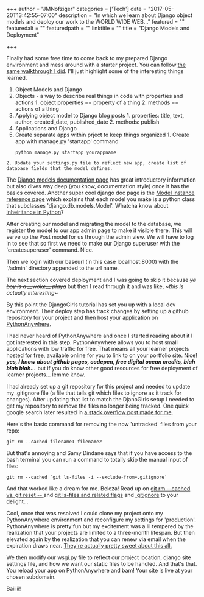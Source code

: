 +++
author = "JMNofziger"
categories = ['Tech']
date = "2017-05-20T13:42:55-07:00"
description = "In which we learn about Django object models and deploy our work to the WORLD WIDE WEB..."
featured = ""
featuredalt = ""
featuredpath = ""
linktitle = ""
title = "Django Models and Deployment"

+++

Finally had some free time to come back to my prepared Django environment and mess around with a starter project. You can follow [the same walkthrough I did](https://tutorial.djangogirls.org/en/django_models/). I'll just highlight some of the interesting things learned.

1. Object Models and Django
  1. Objects - a way to describe real things in code with properties and actions 
    1. object properties == property of a thing
    2. methods == actions of a thing
  2. Applying object model to Django blog posts 
    1. properties: title, text, author, created\_date, published\_date
    2. methods: publish
2. Applications and Django
  1. Create separate apps within prject to keep things organized
    1. Create app with manage.py 'startapp' command
      ```shell
      python manage.py startapp yourappname
      ```
    2. Update your settings.py file to reflect new app, create list of database fields that the model defines.

The [Django models documentation page](https://docs.djangoproject.com/en/1.11/topics/db/models/) has great introductory information but also dives way deep (you know, documentation style) once it has the basics covered. Another super cool django doc page is the [Model instance reference page](https://docs.djangoproject.com/en/1.11/ref/models/instances/) which explains that each model you make is a python class that subclasses 'django.db.models.Model'. Whatcha know about [inheiritance in Python](https://docs.python.org/3.6/tutorial/classes.html)?

After creating our model and  migrating the model to the database, we register the model to our app admin page to make it visible there. This will serve up the Post model for us through the admin view. We will have to log in to see that so first we need to make our Django superuser with the 'createsuperuser' command. Nice. 

Then we login with our baseurl (in this case localhost:8000) with the '/admin' directory appended to the url name. 

The next section covered deployment and I was going to skip it because ~~*ya boy is a \_\_woke\_\_ playa*~~ but then I read through it and was like, ~*this is actually interesting*~

By this point the DjangoGirls tutorial has set you up with a local dev environment. Their deploy step has track changes by setting up a github repository for your project and then host your application on [PythonAnywhere](https://www.pythonanywhere.com/). 

I had never heard of PythonAnywhere and once I started reading about it I got interested in this step. PythonAnywhere allows you to host small applications with low traffic for free. That means all your learner projects hosted for free, available online for you to link to on your portfolio site. Nice! ***yes, I know about github pages, codepen, free digital ocean credits, blah blah blah...*** but if you do know other good resources for free deployment of learner projects... lemme know.

I had already set up a git repository for this project and needed to update my .gitignore file (a file that tells git which files to ignore as it track for changes). After updating that list to match the DjanoGirls setup I needed to get my repository to remove the files no longer being tracked. One quick google search later resulted in [a stack overflow post made for me](https://stackoverflow.com/questions/13541615/how-to-remove-files-that-are-listed-in-the-gitignore-but-still-on-the-repositor). 

Here's the basic command for removing the now 'untracked' files from your repo:

```git
git rm --cached filename1 filename2
```

But that's annoying and Samy Dindane says that if you have access to the bash terminal you can run a command to totally skip the manual input of files:

```shell
git rm --cached `git ls-files -i --exclude-from=.gitignore`
```
And that worked like a dream for me. Beleza! Read up on [git rm --cached vs. git reset -- ](https://stackoverflow.com/questions/12661306/git-rm-cached-file-vs-git-reset-file) and [git ls-files and related flags](https://git-scm.com/docs/git-ls-files) and [.gitignore](https://git-scm.com/docs/gitignore) to your delight... 

Cool, once that was resolved I could clone my project onto my PythonAnywhere environment and reconfigure my settings for 'production'. PythonAnywhere is pretty fun but my excitement was a lil tempered by the realization that your projects are limited to a three-month lifespan. But then elevated again by the realization that you can renew via email when the expiration draws near. [They're actually pretty sweet about this all.](http://blog.pythonanywhere.com/129/)

We then modify our wsgi.py file to reflect our project location, django site settings file, and how we want our static files to be handled. And that's that. You reload your app on PythonAnywhere and bam! Your site is live at your chosen subdomain. 

Baiiiii!
